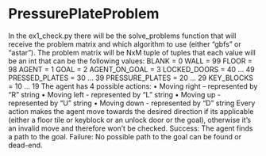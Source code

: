 # PressurePlateProblem
In the ex1_check.py there will be the solve_problems function that will receive the problem matrix and which algorithm to use (either “gbfs” or “astar”). The problem matrix will be NxM tuple of tuples that each value will be an int that can be the following values: 
BLANK = 0
WALL = 99
FLOOR = 98 
AGENT = 1 
GOAL = 2
AGENT_ON_GOAL = 3 
LOCKED_DOORS = 40 ... 49 
PRESSED_PLATES = 30 ... 39 
PRESSURE_PLATES = 20 ... 29
KEY_BLOCKS = 10 ... 19
The agent has 4 possible actions:
•
Moving right – represented by “R” string
•
Moving left - represented by “L” string
•
Moving up - represented by “U” string
•
Moving down - represented by “D” string
Every action makes the agent move towards the desired direction if its applicable (either a floor tile or keyblock or an unlock door or the goal), otherwise it’s an invalid move and therefore won’t be checked.
Success: The agent finds a path to the goal. Failure: No possible path to the goal can be found or dead-end.
